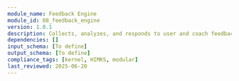 ```yaml
---
module_name: Feedback Engine
module_id: 08_feedback_engine
version: 1.0.1
description: Collects, analyzes, and responds to user and coach feedback to guide system adaptation and improve user experience.
dependencies: []
input_schema: [To define]
output_schema: [To define]
compliance_tags: [kernel, HIMKS, modular]
last_reviewed: 2025-06-20
---
```

